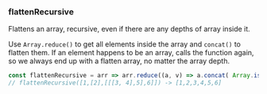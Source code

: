 ### flattenRecursive

Flattens an array, recursive, even if there are any depths of array inside it.

Use `Array.reduce()` to get all elements inside the array and `concat()` to flatten them. 
If an element happens to be an array, calls the function again, so we always end up with a flatten array,
no matter the array depth.

```js
const flattenRecursive = arr => arr.reduce((a, v) => a.concat( Array.isArray(v) ? flattenRecursive(v) : v ), []);
// flattenRecursive([1,[2],[[[3, 4],5],6]]) -> [1,2,3,4,5,6]
```
